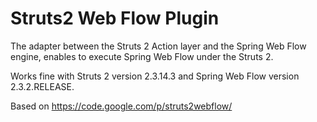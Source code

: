 Struts2 Web Flow Plugin
===============

The adapter between the Struts 2 Action layer and the Spring Web Flow engine,
enables to execute Spring Web Flow under the Struts 2.

Works fine with Struts 2 version 2.3.14.3 and Spring Web Flow version 2.3.2.RELEASE.

Based on https://code.google.com/p/struts2webflow/